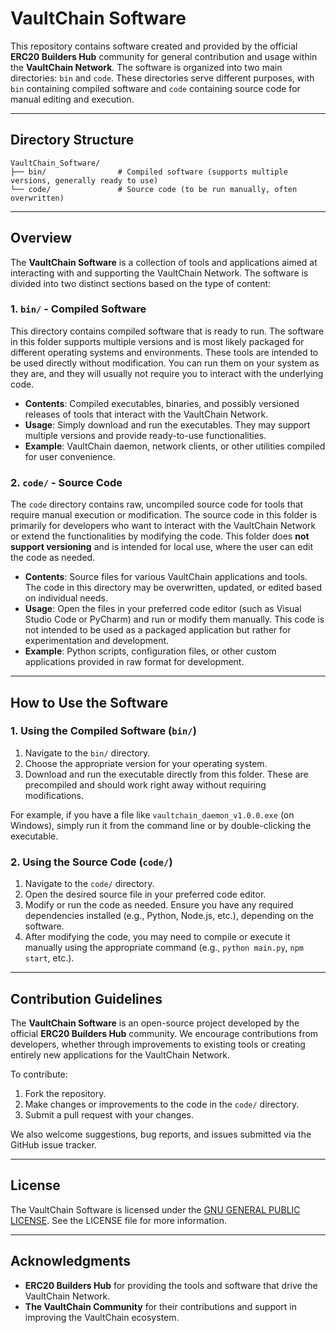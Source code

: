 # VaultChain Software

This repository contains software created and provided by the official **ERC20 Builders Hub** community for general contribution and usage within the **VaultChain Network**. The software is organized into two main directories: `bin` and `code`. These directories serve different purposes, with `bin` containing compiled software and `code` containing source code for manual editing and execution.

---

## Directory Structure

```
VaultChain_Software/
├── bin/                # Compiled software (supports multiple versions, generally ready to use)
└── code/               # Source code (to be run manually, often overwritten)
```

---

## Overview

The **VaultChain Software** is a collection of tools and applications aimed at interacting with and supporting the VaultChain Network. The software is divided into two distinct sections based on the type of content:

### 1. `bin/` - Compiled Software

This directory contains compiled software that is ready to run. The software in this folder supports multiple versions and is most likely packaged for different operating systems and environments. These tools are intended to be used directly without modification. You can run them on your system as they are, and they will usually not require you to interact with the underlying code.

- **Contents**: Compiled executables, binaries, and possibly versioned releases of tools that interact with the VaultChain Network.
- **Usage**: Simply download and run the executables. They may support multiple versions and provide ready-to-use functionalities.
- **Example**: VaultChain daemon, network clients, or other utilities compiled for user convenience.

### 2. `code/` - Source Code

The `code` directory contains raw, uncompiled source code for tools that require manual execution or modification. The source code in this folder is primarily for developers who want to interact with the VaultChain Network or extend the functionalities by modifying the code. This folder does **not support versioning** and is intended for local use, where the user can edit the code as needed.

- **Contents**: Source files for various VaultChain applications and tools. The code in this directory may be overwritten, updated, or edited based on individual needs.
- **Usage**: Open the files in your preferred code editor (such as Visual Studio Code or PyCharm) and run or modify them manually. This code is not intended to be used as a packaged application but rather for experimentation and development.
- **Example**: Python scripts, configuration files, or other custom applications provided in raw format for development.

---

## How to Use the Software

### 1. Using the Compiled Software (`bin/`)

1. Navigate to the `bin/` directory.
2. Choose the appropriate version for your operating system.
3. Download and run the executable directly from this folder. These are precompiled and should work right away without requiring modifications.

For example, if you have a file like `vaultchain_daemon_v1.0.0.exe` (on Windows), simply run it from the command line or by double-clicking the executable.

### 2. Using the Source Code (`code/`)

1. Navigate to the `code/` directory.
2. Open the desired source file in your preferred code editor.
3. Modify or run the code as needed. Ensure you have any required dependencies installed (e.g., Python, Node.js, etc.), depending on the software.
4. After modifying the code, you may need to compile or execute it manually using the appropriate command (e.g., `python main.py`, `npm start`, etc.).

---

## Contribution Guidelines

The **VaultChain Software** is an open-source project developed by the official **ERC20 Builders Hub** community. We encourage contributions from developers, whether through improvements to existing tools or creating entirely new applications for the VaultChain Network.

To contribute:

1. Fork the repository.
2. Make changes or improvements to the code in the `code/` directory.
3. Submit a pull request with your changes.

We also welcome suggestions, bug reports, and issues submitted via the GitHub issue tracker.

---

## License

The VaultChain Software is licensed under the [GNU GENERAL PUBLIC LICENSE](https://github.com/Erc20BuildersDevelopment/VaultChain/blob/main/LICENSE). See the LICENSE file for more information.

---

## Acknowledgments

- **ERC20 Builders Hub** for providing the tools and software that drive the VaultChain Network.
- **The VaultChain Community** for their contributions and support in improving the VaultChain ecosystem.